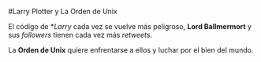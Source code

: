 #Larry Plotter y La Orden de Unix

El código de **Larry* cada vez se vuelve más peligroso, **Lord Ballmermort** y sus *followers* tienen cada vez más *retweets*.

La **Orden de Unix** quiere enfrentarse a ellos y luchar por el bien del mundo.

